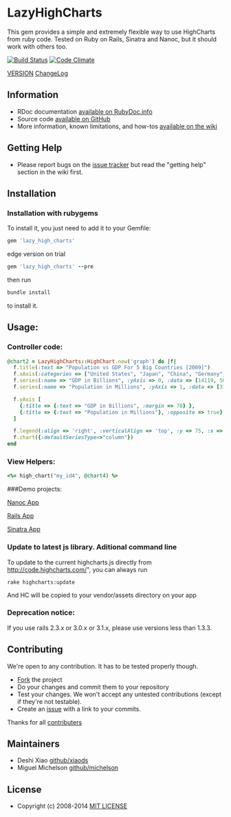 # LazyHighCharts

This gem provides a simple and extremely flexible way to use HighCharts from ruby code.
Tested on Ruby on Rails, Sinatra and Nanoc, but it should work with others too.


[![Build Status](https://travis-ci.org/michelson/lazy_high_charts.png?branch=master)](http://travis-ci.org/michelson/lazy_high_charts)
[![Code Climate](https://codeclimate.com/github/michelson/lazy_high_charts.png)](https://codeclimate.com/github/michelson/lazy_high_charts)

[VERSION](https://github.com/michelson/lazy_high_charts/blob/master/GEM_VERSION)
[ChangeLog](https://github.com/michelson/lazy_high_charts/blob/master/CHANGELOG.md)

## Information

* RDoc documentation [available on RubyDoc.info](http://rubydoc.info/gems/lazy_high_charts/frames)
* Source code [available on GitHub](http://github.com/michelson/lazy_high_charts)
* More information, known limitations, and how-tos [available on the wiki](https://github.com/michelson/lazy_high_charts/wiki)

## Getting Help

* Please report bugs on the [issue tracker](http://github.com/michelson/lazy_high_charts/issues) but read the "getting help" section in the wiki first.

## Installation

### Installation with rubygems

To install it, you just need to add it to your Gemfile:

```ruby
gem 'lazy_high_charts'
```
edge version on trial
```ruby
gem 'lazy_high_charts' --pre
```

then run

```bash
bundle install
```

to install it.

## Usage:

### Controller code:
```ruby
@chart2 = LazyHighCharts::HighChart.new('graph') do |f|
  f.title(:text => "Population vs GDP For 5 Big Countries [2009]")
  f.xAxis(:categories => ["United States", "Japan", "China", "Germany", "France"])
  f.series(:name => "GDP in Billions", :yAxis => 0, :data => [14119, 5068, 4985, 3339, 2656])
  f.series(:name => "Population in Millions", :yAxis => 1, :data => [310, 127, 1340, 81, 65])

  f.yAxis [
    {:title => {:text => "GDP in Billions", :margin => 70} },
    {:title => {:text => "Population in Millions"}, :opposite => true},
  ]

  f.legend(:align => 'right', :verticalAlign => 'top', :y => 75, :x => -50, :layout => 'vertical',)
  f.chart({:defaultSeriesType=>"column"})
end
```

### View Helpers:
```ruby
<%= high_chart("my_id4", @chart4) %>
```

###Demo projects:

[Nanoc App](spec/dummy_nanoc/README.md)

[Rails App](spec/dummy_rails/README.md)

[Sinatra App](spec/dummy_sinatra/README.md)


### Update to latest js library. Aditional command line

  To update to the current highcharts.js directly from http://code.highcharts.com/",  you can always run 

    rake highcharts:update

  And HC will be copied to your vendor/assets directory on your app

### Deprecation notice: 

If you use rails 2.3.x or 3.0.x or 3.1.x, please use versions less than 1.3.3.

## Contributing

We're open to any contribution. It has to be tested properly though.

* [Fork](http://help.github.com/forking/) the project
* Do your changes and commit them to your repository
* Test your changes. We won't accept any untested contributions (except if they're not testable).
* Create an [issue](https://github.com/michelson/lazy_high_charts/issues) with a link to your commits.

Thanks for all [contributers](https://github.com/michelson/lazy_high_charts/contributors)

## Maintainers
* Deshi Xiao [github/xiaods](https://github.com/xiaods)
* Miguel Michelson [github/michelson](https://github.com/michelson)

## License
* Copyright (c) 2008-2014 [MIT LICENSE](MIT-LICENSE)
